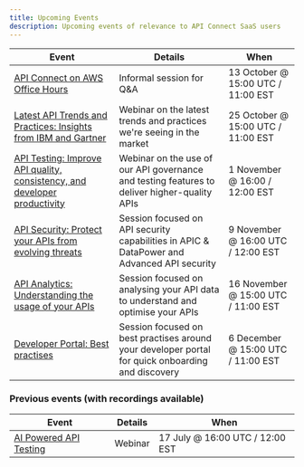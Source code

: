 ```yaml
---
title: Upcoming Events
description: Upcoming events of relevance to API Connect SaaS users
---
```



| Event         | Details     | When |
|--------------|-----------|------------|
| [API Connect on AWS Office Hours](https://ibm.biz/apic-saas-office-hours) | Informal session for Q&A  | 13 October @ 15:00 UTC / 11:00 EST |
| [Latest API Trends and Practices: Insights from IBM and Gartner](https://ibm.webcasts.com/starthere.jsp?ei=1636281&tp_key=ad1cd73bb1) | Webinar on the latest trends and practices we're seeing in the market | 25 October @ 15:00 UTC / 11:00 EST |  
| [API Testing: Improve API quality, consistency, and developer productivity](https://ibm.webcasts.com/starthere.jsp?ei=1636282&tp_key=64d0ca091a) | Webinar on the use of our API governance and testing features to deliver higher-quality APIs  | 1 November @ 16:00 / 12:00 EST |
| [API Security: Protect your APIs from evolving threats](https://ibm.webcasts.com/starthere.jsp?ei=1636283&tp_key=69552fe99a) | Session focused on API security capabilities in APIC & DataPower and Advanced API security  | 9 November @ 16:00 UTC / 12:00 EST |
| [API Analytics: Understanding the usage of your APIs](https://ibm.webcasts.com/starthere.jsp?ei=1636413&tp_key=4083b5ee0c) | Session focused on analysing your API data to understand and optimise your APIs | 16 November @ 15:00 UTC / 11:00 EST |
| [Developer Portal: Best practises](https://ibm.webcasts.com/starthere.jsp?ei=1637502&tp_key=98d356cfe0) | Session focused on best practises around your developer portal for quick onboarding and discovery | 6 December @ 15:00 UTC / 11:00 EST |



### Previous events (with recordings available)

| Event         | Details     | When |
|--------------|-----------|------------|
| [AI Powered API Testing](https://www.crowdcast.io/c/api-connect-ai-powered-api-testing) | Webinar | 17 July @ 16:00 UTC / 12:00 EST |
